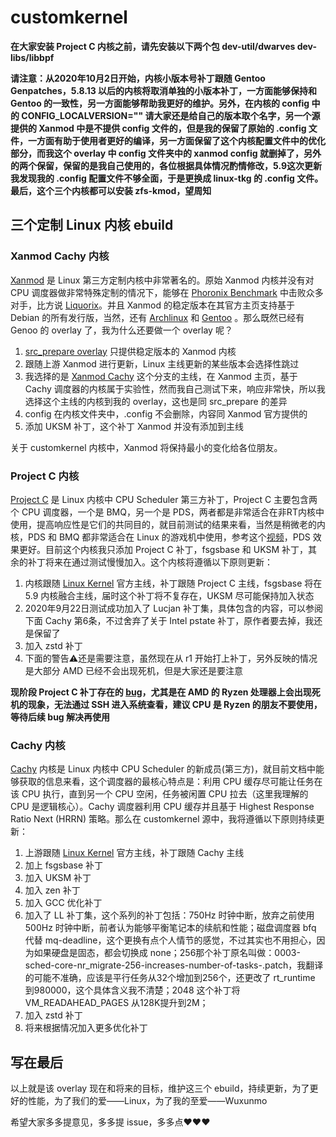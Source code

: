 # customkernel

**在大家安装 Project C 内核之前，请先安装以下两个包 dev-util/dwarves dev-libs/libbpf**

**请注意：从2020年10月2日开始，内核小版本号补丁跟随 Gentoo Genpatches，5.8.13 以后的内核将取消单独的小版本补丁，一方面能够保持和 Gentoo 的一致性，另一方面能够帮助我更好的维护。另外，在内核的 config 中的 CONFIG_LOCALVERSION="" 请大家还是给自己的版本取个名字，另一个源提供的 Xanmod 中是不提供 config 文件的，但是我的保留了原始的 .config 文件，一方面有助于使用者更好的编译，另一方面保留了这个内核配置文件中的优化部分，而我这个 overlay 中 config 文件夹中的 xanmod config 就删掉了，另外的两个保留，保留的是我自己使用的，各位根据具体情况酌情修改，5.9这次更新我发现我的 .config 配置文件不够全面，于是更换成 linux-tkg 的 .config 文件。最后，这个三个内核都可以安装 zfs-kmod，望周知**

## 三个定制 Linux 内核 ebuild

### Xanmod Cachy 内核

[Xanmod](https://xanmod.org/) 是 Linux 第三方定制内核中非常著名的。原始 Xanmod 内核并没有对 CPU 调度器做非常特殊定制的情况下，能够在 [Phoronix Benchmark](https://www.phoronix.com/scan.php?page=article&item=xanmod-2020-kernel&num=3) 中击败众多对手，比方说 [Liquorix](https://liquorix.net/)。并且 Xanmod 的稳定版本在其官方主页支持基于 Debian 的所有发行版，当然，还有 [Archlinux](https://aur.archlinux.org/packages/linux-xanmod/) 和 [Gentoo](https://gitlab.com/src_prepare/src_prepare-overlay/-/tree/master/sys-kernel/xanmod-sources) 。那么既然已经有 Genoo 的 overlay 了，我为什么还要做一个 overlay 呢？

1. [src_prepare overlay](https://gitlab.com/src_prepare/src_prepare-overlay) 只提供稳定版本的 Xanmod 内核
2. 跟随上游 Xanmod 进行更新，Linux 主线更新的某些版本会选择性跳过
3. 我选择的是 [Xanmod Cachy](https://sourceforge.net/projects/xanmod/files/experimental/cachy_cpu_sched/) 这个分支的主线，在 Xanmod 主页，基于 Cachy 调度器的内核属于实验性，然而我自己测试下来，响应非常快，所以我选择这个主线的内核到我的 overlay，这也是同 src_prepare 的差异
4. config 在内核文件夹中，.config 不会删除，内容同 Xanmod 官方提供的
5. 添加 UKSM 补丁，这个补丁 Xanmod 并没有添加到主线

关于 customkernel 内核中，Xanmod 将保持最小的变化给各位朋友。

### Project C 内核

[Project C](https://cchalpha.blogspot.com/) 是 Linux 内核中 CPU Scheduler 第三方补丁，Project C 主要包含两个 CPU 调度器，一个是 BMQ，另一个是 PDS，两者都是非常适合在非RT内核中使用，提高响应性是它们的共同目的，就目前测试的结果来看，当然是稍微老的内核，PDS 和 BMQ 都非常适合在 Linux 的游戏机中使用，参考这个[视频](https://youtu.be/phA-M1biogE)，PDS 效果更好。目前这个内核我只添加 Project C 补丁，fsgsbase 和 UKSM 补丁，其余的补丁将来在通过测试慢慢加入。这个内核将遵循以下原则更新：

1. 内核跟随 [Linux Kernel](https://www.kernel.org/) 官方主线，补丁跟随 Project C 主线，fsgsbase 将在 5.9 内核融合主线，届时这个补丁将不复存在，UKSM 尽可能保持加入状态
2. 2020年9月22日测试成功加入了 Lucjan 补丁集，具体包含的内容，可以参阅下面 Cachy 第6条，不过舍弃了关于 Intel pstate 补丁，原作者要去掉，我还是保留了
3. 加入 zstd 补丁
4. 下面的警告⚠还是需要注意，虽然现在从 r1 开始打上补丁，另外反映的情况是大部分 AMD 已经不会出现死机，但是大家还是要注意

**现阶段 Project C 补丁存在的 [bug](https://gitlab.com/alfredchen/linux-prjc/-/issues/8)，尤其是在 AMD 的 Ryzen 处理器上会出现死机的现象，无法通过 SSH 进入系统查看，建议 CPU 是 Ryzen 的朋友不要使用，等待后续 bug 解决再使用**

### Cachy 内核

[Cachy](https://github.com/hamadmarri/cachy-sched) 内核是 Linux 内核中 CPU Scheduler 的新成员(第三方)，就目前文档中能够获取的信息来看，这个调度器的最核心特点是：利用 CPU 缓存尽可能让任务在该 CPU 执行，直到另一个 CPU 空闲，任务被闲置 CPU 拉去（这里我理解的 CPU 是逻辑核心）。Cachy 调度器利用 CPU 缓存并且基于 Highest Response Ratio Next (HRRN) 策略。那么在 customkernel 源中，我将遵循以下原则持续更新：

1. 上游跟随 [Linux Kernel](https://www.kernel.org/) 官方主线，补丁跟随 Cachy 主线
2. 加上 fsgsbase 补丁
3. 加入 UKSM 补丁
4. 加入 zen 补丁
5. 加入 GCC 优化补丁
6. 加入了 LL 补丁集，这个系列的补丁包括：750Hz 时钟中断，放弃之前使用 500Hz 时钟中断，前者认为能够平衡笔记本的续航和性能；磁盘调度器 bfq 代替 mq-deadline，这个更换有点个人情节的感觉，不过其实也不用担心，因为如果硬盘是固态，都会切换成 none；256那个补丁原名叫做：0003-sched-core-nr_migrate-256-increases-number-of-tasks-.patch，我翻译的可能不准确，应该是平行任务从32个增加到256个，还更改了 rt_runtime 到980000，这个具体含义我不清楚；2048 这个补丁将 VM_READAHEAD_PAGES 从128K提升到2M；
7. 加入 zstd 补丁
8. 将来根据情况加入更多优化补丁

## 写在最后

以上就是该 overlay 现在和将来的目标，维护这三个 ebuild，持续更新，为了更好的性能，为了我们的爱——Linux，为了我的至爱——Wuxunmo

希望大家多多提意见，多多提 issue，多多点❤❤❤
